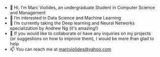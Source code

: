 - 👋 Hi, I’m Marc Violides, an undergraduate Student in Computer Science and Management
- 👀 I’m interested in Data Science and Machine Learning
- 🌱 I’m currently taking the Deep learning and Neural Networks specialization by Andrew Ng (it's amazing!)
- 💞️ If you would like to collaborate or have any inquiries on my projects (or suggestions on how to improve them), I would be more than glad to help
- 📫 You can reach me at marcviolides@yahoo.com

<!---
marcv12/marcv12 is a ✨ special ✨ repository because its `README.md` (this file) appears on your GitHub profile.
You can click the Preview link to take a look at your changes.
--->
